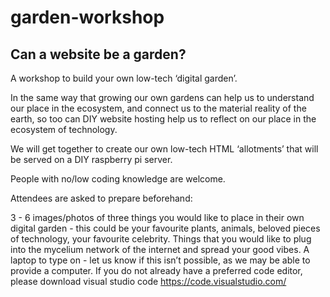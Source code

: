 # garden-workshop

## Can a website be a garden?

A workshop to build your own low-tech ‘digital garden’. 

In the same way that growing our own gardens can help us to understand our place in the ecosystem, and connect us to the material reality of the earth, so too can DIY website hosting help us to reflect on our place in the ecosystem of technology.

We will get together to create our own low-tech HTML ‘allotments’ that will be served on a DIY raspberry pi server.

People with no/low coding knowledge are welcome. 

Attendees are asked to prepare beforehand:

3 - 6 images/photos of three things you would like to place in their own digital garden - this could be your favourite plants, animals, beloved pieces of technology, your favourite celebrity. Things that you would like to plug into the mycelium network of the internet and spread your good vibes.
A laptop to type on - let us know if this isn’t possible, as we may be able to provide a computer.
If you do not already have a preferred code editor, please download visual studio code https://code.visualstudio.com/ 
